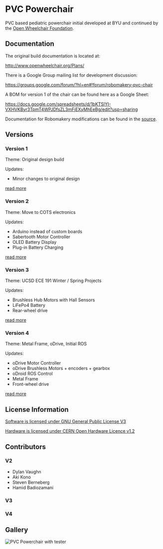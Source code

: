 # PVC Powerchair

PVC based pediatric powerchair initial developed at BYU and continued by the [Open Wheelchair Foundation](http://openwheelchair.org/).

## Documentation

The original build documentation is located at:

http://www.openwheelchair.org/Plans/

There is a Google Group mailing list for development discussion:

https://groups.google.com/forum/?hl=en#!forum/robomakery-pvc-chair

A BOM for version 1 of the chair can be found here as a Google Sheet:

https://docs.google.com/spreadsheets/d/1bKTSlYI-VXHVKByr3TpmT4WPJDfsZL3mFjEXyMhEeBg/edit?usp=sharing

Documentation for Robomakery modifications can be found in the [source](docs/README.md).

## Versions

### Version 1

Theme: Original design build

Updates:

* Minor changes to original design

[read more](docs/v1)

### Version 2

Theme: Move to COTS electronics

Updates:

* Arduino instead of custom boards
* Sabertooth Motor Controller
* OLED Battery Display
* Plug-in Battery Charging 

[read more](docs/v2)

### Version 3

Theme: UCSD ECE 191 Winter / Spring Projects

Updates:

* Brushless Hub Motors with Hall Sensors
* LiFePo4 Battery
* Rear-wheel drive

[read more](docs/v3)

### Version 4

Theme: Metal Frame, oDrive, Initial ROS

Updates:

* oDrive Motor Controller
* oDrive Brushless Motors + encoders + gearbox
* oDroid ROS Control
* Metal Frame
* Front-wheel drive

[read more](docs/v4)

## License Information

[Software is licensed under GNU General Public License V3](software/LICENSE)

[Hardware is licensed under CERN Open Hardware Licence v1.2](hardware/LICENSE)

## Contributors

### V2

* Dylan Vaughn
* Aki Kono
* Steven Berneberg
* Hamid Badiozamani

### V3

### V4



## Gallery

![PVC Powerchair with tester](images/pvc-chair.jpg)
